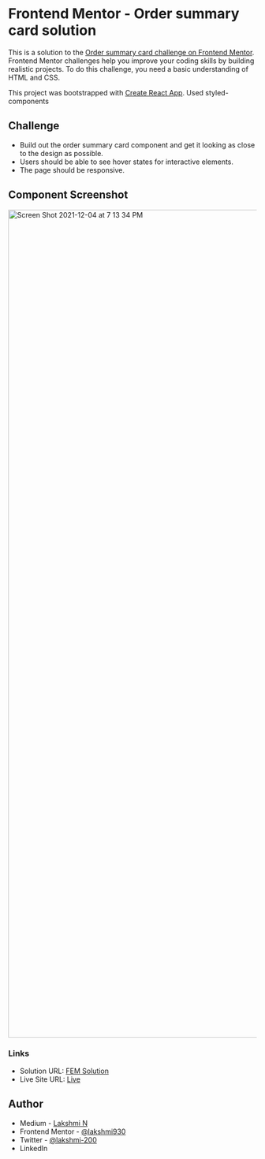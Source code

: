 # Frontend Mentor - Order summary card solution

This is a solution to the [Order summary card challenge on Frontend Mentor](https://www.frontendmentor.io/challenges/order-summary-component-QlPmajDUj). Frontend Mentor challenges help you improve your coding skills by building realistic projects. To do this challenge, you need a basic understanding of HTML and CSS.

This project was bootstrapped with [Create React App](https://github.com/facebook/create-react-app).
Used styled-components

## Challenge
- Build out the order summary card component and get it looking as close to the design as possible.
- Users should be able to see hover states for interactive elements.
- The page should be responsive.

## Component Screenshot

<img width="1680" alt="Screen Shot 2021-12-04 at 7 13 34 PM" src="https://user-images.githubusercontent.com/79132440/164967211-6c8d1081-5dee-4033-b1e4-84acdb857e5f.png">

### Links

- Solution URL: [FEM Solution](https://your-solution-url.com)
- Live Site URL: [Live](https://lakshmi930.github.io/fem-order-summary-component/)



## Author

- Medium - [Lakshmi N](https://medium.com/@lakshmi-n)
- Frontend Mentor - [@lakshmi930](https://www.frontendmentor.io/profile/lakshmi930/)
- Twitter - [@lakshmi-200](https://www.twitter.com/lakshmi-200/)
- LinkedIn
